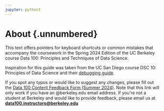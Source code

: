 ```yaml
---
jupyter: python3
---
```


# About {.unnumbered}

This text offers pointers for keyboard shortcuts or common mistakes that accompany the coursework in the Spring 2024 Edition of the UC Berkeley course Data 100: Principles and Techniques of Data Science. 

Inspiration for this guide was taken from the UC San Diego course DSC 10: Principles of Data Science and their [debugging guide](https://dsc10.com/debugging/).

If you spot any typos or would like to suggest any changes, please fill out the [Data 100 Content Feedback Form (Summer 2024)](https://docs.google.com/forms/d/e/1FAIpQLSfDrb4YsIkKHMU6uVlO0zxbAbt5TRylpdmOLetfxxE6t-lI0w/viewform?usp=sf_link). Note that this link will only work if you have an @berkeley.edu email address. If you're not a student at Berkeley and would like to provide feedback, please email us at **data100.instructors@berkeley.edu**
